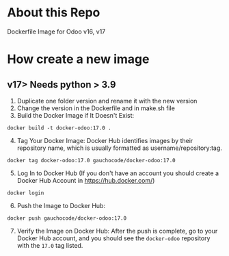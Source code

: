 About this Repo
===============

Dockerfile Image for Odoo v16, v17

# How create a new image

## v17> Needs python > 3.9

1) Duplicate one folder version and rename it with the new version
2) Change the version in the Dockerfile and in make.sh file
3) Build the Docker Image if It Doesn't Exist:
```
docker build -t docker-odoo:17.0 .
```
4) Tag Your Docker Image: Docker Hub identifies images by their repository name, which is usually formatted as username/repository:tag.
```
docker tag docker-odoo:17.0 gauchocode/docker-odoo:17.0
```
5) Log In to Docker Hub (If you don't have an account you should create a Docker Hub Account in https://hub.docker.com/)
```
docker login
```
6) Push the Image to Docker Hub:
```
docker push gauchocode/docker-odoo:17.0
```
7) Verify the Image on Docker Hub: After the push is complete, go to your Docker Hub account, and you should see the `docker-odoo` repository with the `17.0` tag listed.
